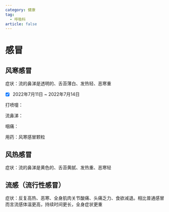 ```yaml
---
category: 健康
tag:
  - 呼吸科
article: false
---
```


# 感冒

## 风寒感冒

症状：流的鼻涕是透明的、舌苔薄白、发热轻、恶寒重

- [x] 2022年7月11日 ~ 2022年7月14日

<div><p>打喷嚏：<el-rate model-value="5" disabled /></p></div>

<div><p>流鼻涕：<el-rate model-value="3" disabled /></p></div>

<div><p>咽痛：<el-rate model-value="0.5" disabled /></p></div>

用药：风寒感冒颗粒

## 风热感冒

症状：流的鼻涕是黄色的、舌苔黄腻、发热重、恶寒轻

## 流感（流行性感冒）

症状：反复高热、恶寒、全身肌肉关节酸痛、头痛乏力、食欲减退。相比普通感冒而言流感体温更高，持续时间更长，全身症状更重